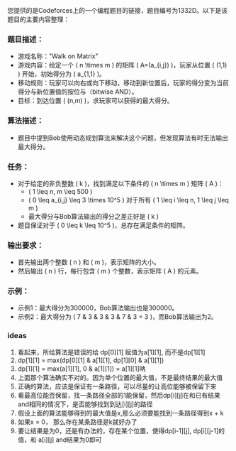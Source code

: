 您提供的是Codeforces上的一个编程题目的链接，题目编号为1332D。以下是该题目的主要内容整理：

### 题目描述：
- 游戏名称："Walk on Matrix"
- 游戏内容：给定一个 \( n \times m \) 的矩阵 \( A=(a_{i,j}) \)，玩家从位置 \( (1,1) \) 开始，初始得分为 \( a_{1,1} \)。
- 移动规则：玩家可以向右或向下移动，移动到新位置后，玩家的得分变为当前得分与新位置值的按位与（bitwise AND）。
- 目标：到达位置 \( (n,m) \)，求玩家可以获得的最大得分。

### 算法描述：
- 题目中提到Bob使用动态规划算法来解决这个问题，但发现算法有时无法输出最大得分。

### 任务：
- 对于给定的非负整数 \( k \)，找到满足以下条件的 \( n \times m \) 矩阵 \( A \)：
  - \( 1 \leq n, m \leq 500 \)
  - \( 0 \leq a_{i,j} \leq 3 \times 10^5 \) 对于所有 \( 1 \leq i \leq n, 1 \leq j \leq m \)
  - 最大得分与Bob算法输出的得分之差正好是 \( k \)
- 题目保证对于 \( 0 \leq k \leq 10^5 \)，总存在满足条件的矩阵。

### 输出要求：
- 首先输出两个整数 \( n \) 和 \( m \)，表示矩阵的大小。
- 然后输出 \( n \) 行，每行包含 \( m \) 个整数，表示矩阵 \( A \) 的元素。

### 示例：
- 示例1：最大得分为300000，Bob算法输出也是300000。
- 示例2：最大得分为 \( 7 \& 3 \& 3 \& 3 \& 7 \& 3 = 3 \)，而Bob算法输出为2。

### ideas
1. 看起来，所给算法是错误的给 dp[0][1] 赋值为a[1][1], 而不是dp[1][1]
2. dp[1][1] = max(dp[0][1] & a[1][1], dp[1][0] & a[1][1])
3. dp[1][1] = max(a[1][1], 0 & a[1][1]) = a[1][1]呐
4. 上面那个算法确实不对的。因为单个位置的最大值，不是最终结果的最大值
5. 正确的算法，应该是保证有一条路径，可以尽量的让高位能够被保留下来
6. 看最高位能否保留，找一条路径全部的1能保留，然后dp[i][j]在和已有结果and相同的情况下，是否能够找到到达[i][j]的路径
7. 假设上面的算法能够得到的最大值是x,那么必须要能找到一条路径得到x + k
8. 如果x = 0， 那么存在某条路径是k就好办了
9. 要让结果是为0，还是有办法的，存在某个位置，使得dp[i-1][j], dp[i][j-1]的值，和 a[i][j] and结果为0即可